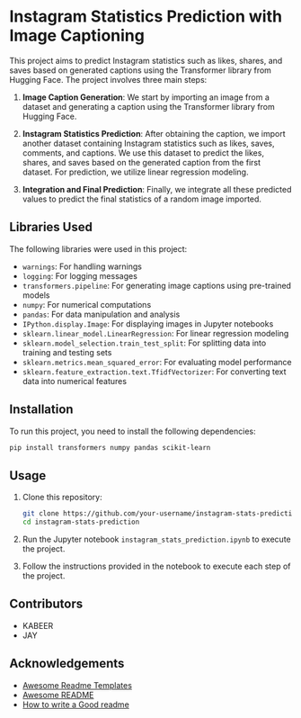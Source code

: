 # Instagram Statistics Prediction with Image Captioning

This project aims to predict Instagram statistics such as likes, shares, and saves based on generated captions using the Transformer library from Hugging Face. The project involves three main steps: 

1. **Image Caption Generation**: We start by importing an image from a dataset and generating a caption using the Transformer library from Hugging Face.

2. **Instagram Statistics Prediction**: After obtaining the caption, we import another dataset containing Instagram statistics such as likes, saves, comments, and captions. We use this dataset to predict the likes, shares, and saves based on the generated caption from the first dataset. For prediction, we utilize linear regression modeling.

3. **Integration and Final Prediction**: Finally, we integrate all these predicted values to predict the final statistics of a random image imported.

## Libraries Used

The following libraries were used in this project:
- `warnings`: For handling warnings
- `logging`: For logging messages
- `transformers.pipeline`: For generating image captions using pre-trained models
- `numpy`: For numerical computations
- `pandas`: For data manipulation and analysis
- `IPython.display.Image`: For displaying images in Jupyter notebooks
- `sklearn.linear_model.LinearRegression`: For linear regression modeling
- `sklearn.model_selection.train_test_split`: For splitting data into training and testing sets
- `sklearn.metrics.mean_squared_error`: For evaluating model performance
- `sklearn.feature_extraction.text.TfidfVectorizer`: For converting text data into numerical features

## Installation

To run this project, you need to install the following dependencies:

```bash
pip install transformers numpy pandas scikit-learn
```

## Usage

1. Clone this repository:
   ```bash
   git clone https://github.com/your-username/instagram-stats-prediction.git
   cd instagram-stats-prediction
   ```

2. Run the Jupyter notebook `instagram_stats_prediction.ipynb` to execute the project.

3. Follow the instructions provided in the notebook to execute each step of the project.

## Contributors

- KABEER
- JAY

## Acknowledgements

 - [Awesome Readme Templates](https://awesomeopensource.com/project/elangosundar/awesome-README-templates)
 - [Awesome README](https://github.com/matiassingers/awesome-readme)
 - [How to write a Good readme](https://bulldogjob.com/news/449-how-to-write-a-good-readme-for-your-github-project)

